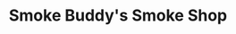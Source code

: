 ---
title: "Smoke Buddy's Smoke Shop"
url: /erie/smoke-buddys-smoke-shop-buffalo-road/
shop: E-Zigaretten
---